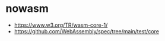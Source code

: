 nowasm
======

- https://www.w3.org/TR/wasm-core-1/
- https://github.com/WebAssembly/spec/tree/main/test/core
